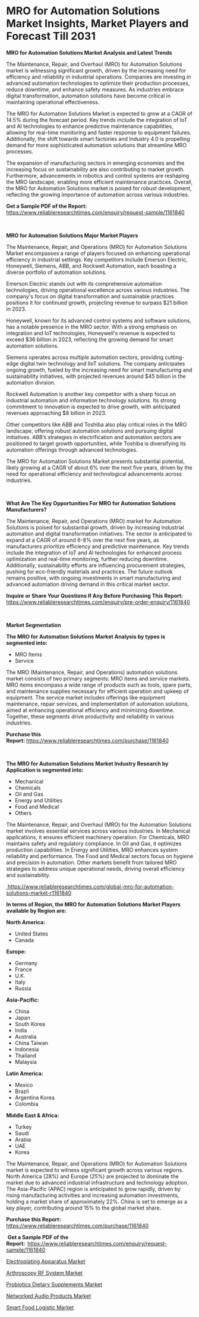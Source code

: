 <p><h1>MRO for Automation Solutions Market Insights, Market Players and Forecast Till 2031</h1></p><p><strong>MRO for Automation Solutions Market Analysis and Latest Trends</strong></p>
<p><p>The Maintenance, Repair, and Overhaul (MRO) for Automation Solutions market is witnessing significant growth, driven by the increasing need for efficiency and reliability in industrial operations. Companies are investing in advanced automation technologies to optimize their production processes, reduce downtime, and enhance safety measures. As industries embrace digital transformation, automation solutions have become critical in maintaining operational effectiveness.</p><p>The MRO for Automation Solutions Market is expected to grow at a CAGR of 14.5% during the forecast period. Key trends include the integration of IoT and AI technologies to enhance predictive maintenance capabilities, allowing for real-time monitoring and faster response to equipment failures. Additionally, the shift towards smart factories and Industry 4.0 is propelling demand for more sophisticated automation solutions that streamline MRO processes.</p><p>The expansion of manufacturing sectors in emerging economies and the increasing focus on sustainability are also contributing to market growth. Furthermore, advancements in robotics and control systems are reshaping the MRO landscape, enabling more efficient maintenance practices. Overall, the MRO for Automation Solutions market is poised for robust development, reflecting the growing importance of automation across various industries.</p></p>
<p><strong>Get a Sample PDF of the Report:&nbsp;</strong> <a href="https://www.reliableresearchtimes.com/enquiry/request-sample/1161840?utm_campaign=1347&utm_medium=2&utm_source=Github&utm_content=ia&utm_term=29092024&utm_id=mro-for-automation-solutions">https://www.reliableresearchtimes.com/enquiry/request-sample/1161840</a></p>
<p>&nbsp;</p>
<p><strong>MRO for Automation Solutions Major Market Players</strong></p>
<p><p>The Maintenance, Repair, and Operations (MRO) for Automation Solutions Market encompasses a range of players focused on enhancing operational efficiency in industrial settings. Key competitors include Emerson Electric, Honeywell, Siemens, ABB, and Rockwell Automation, each boasting a diverse portfolio of automation solutions.</p><p>Emerson Electric stands out with its comprehensive automation technologies, driving operational excellence across various industries. The company's focus on digital transformation and sustainable practices positions it for continued growth, projecting revenue to surpass $21 billion in 2023.</p><p>Honeywell, known for its advanced control systems and software solutions, has a notable presence in the MRO sector. With a strong emphasis on integration and IoT technologies, Honeywell's revenue is expected to exceed $36 billion in 2023, reflecting the growing demand for smart automation solutions.</p><p>Siemens operates across multiple automation sectors, providing cutting-edge digital twin technology and IIoT solutions. The company anticipates ongoing growth, fueled by the increasing need for smart manufacturing and sustainability initiatives, with projected revenues around $45 billion in the automation division.</p><p>Rockwell Automation is another key competitor with a sharp focus on industrial automation and information technology solutions. Its strong commitment to innovation is expected to drive growth, with anticipated revenues approaching $8 billion in 2023.</p><p>Other competitors like ABB and Toshiba also play critical roles in the MRO landscape, offering robust automation solutions and pursuing digital initiatives. ABB’s strategies in electrification and automation sectors are positioned to target growth opportunities, while Toshiba is diversifying its automation offerings through advanced technologies.</p><p>The MRO for Automation Solutions Market presents substantial potential, likely growing at a CAGR of about 6% over the next five years, driven by the need for operational efficiency and technological advancements across industries.</p></p>
<p>&nbsp;</p>
<p><strong>What Are The Key Opportunities For MRO for Automation Solutions Manufacturers?</strong></p>
<p><p>The Maintenance, Repair, and Operations (MRO) market for Automation Solutions is poised for substantial growth, driven by increasing industrial automation and digital transformation initiatives. The sector is anticipated to expand at a CAGR of around 6-8% over the next five years, as manufacturers prioritize efficiency and predictive maintenance. Key trends include the integration of IoT and AI technologies for enhanced process optimization and real-time monitoring, further reducing downtime. Additionally, sustainability efforts are influencing procurement strategies, pushing for eco-friendly materials and practices. The future outlook remains positive, with ongoing investments in smart manufacturing and advanced automation driving demand in this critical market sector.</p></p>
<p><strong>Inquire or Share Your Questions If Any Before Purchasing This Report:</strong> <a href="https://www.reliableresearchtimes.com/enquiry/pre-order-enquiry/1161840?utm_campaign=1347&utm_medium=2&utm_source=Github&utm_content=ia&utm_term=29092024&utm_id=mro-for-automation-solutions">https://www.reliableresearchtimes.com/enquiry/pre-order-enquiry/1161840</a></p>
<p>&nbsp;</p>
<p><strong>Market Segmentation</strong></p>
<p><strong>The MRO for Automation Solutions Market Analysis by types is segmented into:</strong></p>
<p><ul><li>MRO Items</li><li>Service</li></ul></p>
<p><p>The MRO (Maintenance, Repair, and Operations) automation solutions market consists of two primary segments: MRO items and service markets. MRO items encompass a wide range of products such as tools, spare parts, and maintenance supplies necessary for efficient operation and upkeep of equipment. The service market includes offerings like equipment maintenance, repair services, and implementation of automation solutions, aimed at enhancing operational efficiency and minimizing downtime. Together, these segments drive productivity and reliability in various industries.</p></p>
<p><strong>Purchase this Report:&nbsp;</strong><a href="https://www.reliableresearchtimes.com/purchase/1161840?utm_campaign=1347&utm_medium=2&utm_source=Github&utm_content=ia&utm_term=29092024&utm_id=mro-for-automation-solutions">https://www.reliableresearchtimes.com/purchase/1161840</a></p>
<p>&nbsp;</p>
<p><strong>The MRO for Automation Solutions Market Industry Research by Application is segmented into:</strong></p>
<p><ul><li>Mechanical</li><li>Chemicals</li><li>Oil and Gas</li><li>Energy and Utilities</li><li>Food and Medical</li><li>Others</li></ul></p>
<p><p>The Maintenance, Repair, and Overhaul (MRO) for the Automation Solutions market involves essential services across various industries. In Mechanical applications, it ensures efficient machinery operation. For Chemicals, MRO maintains safety and regulatory compliance. In Oil and Gas, it optimizes production capabilities. In Energy and Utilities, MRO enhances system reliability and performance. The Food and Medical sectors focus on hygiene and precision in automation. Other markets benefit from tailored MRO strategies to address unique operational needs, driving overall efficiency and sustainability.</p></p>
<p><a href="https://www.reliableresearchtimes.com/global-mro-for-automation-solutions-market-r1161840?utm_campaign=1347&utm_medium=2&utm_source=Github&utm_content=ia&utm_term=29092024&utm_id=mro-for-automation-solutions">&nbsp;https://www.reliableresearchtimes.com/global-mro-for-automation-solutions-market-r1161840</a></p>
<p><strong>In terms of Region, the MRO for Automation Solutions Market Players available by Region are:</strong></p>
<p>
    <p> <strong> North America: </strong>
        <ul>
            <li>United States</li>
            <li>Canada</li>
        </ul>
        </p> 
    <p> <strong> Europe: </strong>
        <ul>
            <li>Germany</li>
            <li>France</li>
            <li>U.K.</li>
            <li>Italy</li>
            <li>Russia</li>
        </ul>
        </p> 
    <p> <strong> Asia-Pacific: </strong>
        <ul>
            <li>China</li>
            <li>Japan</li>
            <li>South Korea</li>
            <li>India</li>
            <li>Australia</li>
            <li>China Taiwan</li>
            <li>Indonesia</li>
            <li>Thailand</li>
            <li>Malaysia</li>
        </ul>
        </p> 
    <p> <strong> Latin America: </strong>
        <ul>
            <li>Mexico</li>
            <li>Brazil</li>
            <li>Argentina Korea</li>
            <li>Colombia</li>
        </ul>
        </p> 
    <p> <strong> Middle East & Africa: </strong>
        <ul>
            <li>Turkey</li>
            <li>Saudi</li>
            <li>Arabia</li>
            <li>UAE</li>
            <li>Korea</li>
        </ul>
    </p>
    </p>
<p><p>The Maintenance, Repair, and Operations (MRO) for Automation Solutions market is expected to witness significant growth across various regions. North America (28%) and Europe (25%) are projected to dominate the market due to advanced industrial infrastructure and technology adoption. The Asia-Pacific (APAC) region is anticipated to grow rapidly, driven by rising manufacturing activities and increasing automation investments, holding a market share of approximately 22%. China is set to emerge as a key player, contributing around 15% to the global market share.</p></p>
<p><strong>Purchase this Report: </strong><a href="https://www.reliableresearchtimes.com/purchase/1161840?utm_campaign=1347&utm_medium=2&utm_source=Github&utm_content=ia&utm_term=29092024&utm_id=mro-for-automation-solutions">https://www.reliableresearchtimes.com/purchase/1161840</a></p>
<p>&nbsp;<strong>Get a Sample PDF of the Report:&nbsp;&nbsp;</strong><a href="https://www.reliableresearchtimes.com/enquiry/request-sample/1161840?utm_campaign=1347&utm_medium=2&utm_source=Github&utm_content=ia&utm_term=29092024&utm_id=mro-for-automation-solutions">https://www.reliableresearchtimes.com/enquiry/request-sample/1161840</a></p>
<p><strong></strong></p>
<p><p><a href="https://www.linkedin.com/pulse/electroplating-apparatus-market-evolution-global-trends-regional-e9tfe?utm_campaign=1347&utm_medium=2&utm_source=Github&utm_content=ia&utm_term=29092024&utm_id=mro-for-automation-solutions">Electroplating Apparatus Market</a></p><p><a href="https://issuu.com/reportprime-2/docs/arthroscopy-rf-system-market-size-2_7fd92f12102b7b?utm_campaign=1347&utm_medium=2&utm_source=Github&utm_content=ia&utm_term=29092024&utm_id=mro-for-automation-solutions">Arthroscopy RF System Market</a></p><p><a href="https://www.linkedin.com/pulse/comprehensive-analysis-global-probiotics-dietary-supplements-zbn0f?utm_campaign=1347&utm_medium=2&utm_source=Github&utm_content=ia&utm_term=29092024&utm_id=mro-for-automation-solutions">Probiotics Dietary Supplements Market</a></p><p><a href="https://www.linkedin.com/pulse/global-networked-audio-products-market-opportunities-6wwxe?utm_campaign=1347&utm_medium=2&utm_source=Github&utm_content=ia&utm_term=29092024&utm_id=mro-for-automation-solutions">Networked Audio Products Market</a></p><p><a href="https://issuu.com/reportprime-2/docs/smart-food-logistic-market-size-203_9f371d1485dd79?utm_campaign=1347&utm_medium=2&utm_source=Github&utm_content=ia&utm_term=29092024&utm_id=mro-for-automation-solutions">Smart Food Logistic Market</a></p></p>